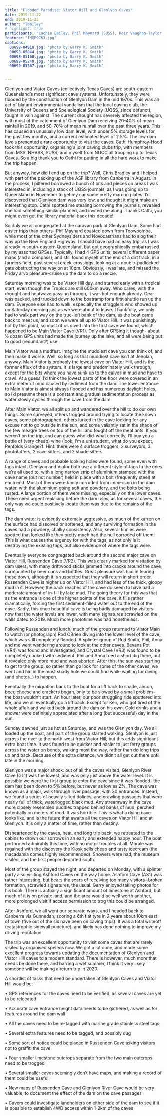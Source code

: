 ```yaml
---
title: "Flooded Paradise: Viator Hill and Glenlyon Caves"
date: 2019-11-22
end: 2019-11-25
author: "lbailey"
# highlight: true
participants: "Lachie Bailey, Phil Maynard (SUSS), Keir Vaughan-Taylor (SUSS), Anna Ossig-Bonanno (MSS), Rod Smith (MSS), Garry Smith (NHVSS), Marcia Kaye (NHVSS), Penny Sze (MSS), Murray Dalton (NHVSS), Peter Downes (NHVSS), Rod OBrien (SUSS), Cathi Humphrey-Hood (MSS), Brian Reeves (NHVSS)"
feature: "IMGP9763.jpg"
captions:
  00698-04918.jpg: "photo by Garry K. Smith"
  00698-05044.jpg: "photo by Garry K. Smith"
  00698-05168.jpg: "photo by Garry K. Smith"
  00699-05240.jpg: "photo by Garry K. Smith"
  00699-05267.jpg: "photo by Garry K. Smith"


---
```

Glenlyon and Viator Caves (collectively Texas Caves) are south-eastern Queensland’s most significant cave systems. Unfortunately, they were flooded by the construction of Glenlyon Dam in the mid 1970s. This was an act of blatant environmental vandalism that the local caving club, the University of Queensland Speleological Society (UQSS, since defunct), fought in vain against. The current drought has severely affected the region, with most of the catchment of Glenlyon Dam receiving 20-40% of mean rainfall in 2019, and 50-70% of mean rainfall over the past three years. This has caused an unusually low dam level, with under 5% storage levels for the past few months, and a current estimated level of 2.5%. The low dam levels presented a rare opportunity to visit the caves. Cathi Humphrey-Hood took this opportunity, organising a joint caving clubs trip, with members from MSS, NHVSS, SUSS, and myself from NUCC all trooping up to Texas Caves. So a big thank you to Cathi for putting in all the hard work to make the trip happen!

But anyway, how did I end up on the trip? Well, Chris Bradley and I helped with part of the packing up of the ASF library from Canberra in August. In the process, I pilfered borrowed a bunch of bits and pieces on areas I was interested in, including a stack of UQSS journals, as I was going up to Queensland in November to get my car some pretty maroon plates. I’d discovered that Glenlyon dam was very low, and thought it might make an interesting stop. Cathi spotted me stealing borrowing the journals, revealed she had something similar planned, and invited me along. Thanks Cathi, you might even get the library material back this decade! 

So duly we all congregated at the caravan park at Glenlyon Dam. Some had easier trips than others- Phil Maynard coasted down from Toowoomba, while most of the other Sydneysiders and Novocastrians had to slog their way up the New England Highway. I should have had an easy trip, as I was already in south-eastern Queensland, but got geographically embarrassed by my assorted GPSes. Typically, I had 4 GPS units, several different paper maps (and a compass), and still found myself at the end of a dirt track, in a farmers field, past several creek-crossings, looking at a double-padlocked gate obstructing the way on at 10pm. Obviously, I was late, and missed the Friday arvo pleasure-cruise up the dam to do a reccie.

Saturday morning was to be Viator Hill day, and started early with a tropical start, even though the Tropics are still 600km away. Who cares, with the drought and heatwave passing through, it was hot enough already. Gear was packed, and trucked down to the boatramp for a first shuttle run up the dam. Everyone else had to walk, especially the stragglers who showed up on Saturday morning just as we were about to leave. Thankfully, we only had to walk part way on the true-left bank of the dam, as the boat came back to meet us, and soon we were all up to Viator Hill. It was punishingly hot by this point, so most of us dived into the first cave we found, which happened to be Main Viator Cave (VR1). Only after GPSing it though- about ½ dozen GPS units had made the journey up the lake, and all were being put to good (redundant?) use.  

Main Viator was a mudfest. Imagine the muddiest cave you can think of, and then make it worse. Well, so long as that muddiest cave isn’t at Jenolan, anyway. Main Viator is probably the lowest cave on Viator Hill, and is the former efflux of the system. It is large and predominately walk through, except for the bits where you have sunk up to the calves in mud and have to crawl. At a guess, I’d think the lowest parts of the floor were covered in an extra meter of mud caused by sediment from the dam. The lower entrance to Main Viator is almost always flooded and has numerous daylight holes, so I’d presume there is a constant and gradual sedimentation process as water slowly cycles through the cave from the dam. 

After Main Viator, we all split up and wandered over the hill to do our own things. Some surveyed, others trogged around trying to locate the known caves, some photographed, others lurked in the cave looking for any excuse not to go outside in the sun, and some valiantly sat in the shade of the few meagre trees on top of the hill and fought off the meat ants. If you weren’t on the trip, and can guess who-did-what correctly, I’ll buy you a bottle of (very cheap) wine (look, I’m a uni student, what do you expect, Penfolds Grange?). Hint: there were 4 surface troggers, 2 surveyors, 3 photofaffers, 2 cave sitters, and 2 shade sitters.

A range of caves and probable looking holes were found, some even with tags intact. Glenlyon and Viator both use a different style of tags to the ones we’re all used to, with a long narrow strip of aluminium stamped with the cave name (but not number) held in place with a bolt (frequently steel) at each end. Most of them were badly corroded from immersion in the dam water, with the aluminium going soft and powdery, and the bolts being rusted. A large portion of them were missing, especially on the lower caves. These need urgent replacing before the dam rises, as for several caves, the only way we could positively locate them was due to the remains of the tags. 

The dam water is evidently extremely aggressive, as much of the karren on the surface had dissolved or softened, and any surviving formation in the caves had a powdery, chalky consistency. Also, several tinnies were spotted that looked like they pretty much had the hull corroded off them! This is what causes the urgency for with the tags, as not only is it destroying the existing tags, but also evidence of where the tags were. 

Eventually everyone congregated back around the second major cave on Viator Hill, Russenden Cave (VR2). This was clearly marked for visitation by dam users, with many driftwood sticks jammed into cracks around the cave, surmounted by beer cans and bottles. Great pleasure was had in tearing these down, although it is suspected that they will return in short order. Russenden Cave is higher up on Viator Hill, and had less of the thick, gloopy mud in it. However, the back reaches of the cave do seem to have had a moderate amount of in-fill by lake mud. The going theory for this was that as the entrance is one of the higher points of the cave, it fills rather dramatically, forcing the first sediment-filled water out to the end of the cave. Sadly, this once beautiful cave is being badly damaged by visitors now that the water levels are lower, with many signatures scrawled on the walls dated to 2019. Much more phototime was had nonetheless. 

Following Russenden and lunch, much of the group returned to Viator Main to watch (or photograph) Rod OBrien diving into the lower level of the cave, which was still completely flooded. A splinter group of Rod Smith, Phil, Anna and me went wandering around to look at the other caves. Bevans Pot (VR4) was found and investigated, and Crystal Cave (VR3) was found to be completely choked with sediment. Phil and Anna tried a short dig there, but it revealed only more mud and was aborted. After this, the sun was starting to get to the group, so rather than go look for some of the other caves, we went and hid in the most shady hole we could find while waiting for diving (and photos..) to happen.

Eventually the migration back to the boat for a lift back to shade, aircon, beer, cheese and crackers began, only to be slowed by a small problem- the boat wouldn’t start. An hour later, our poor struggling ride sputtered into life, and we all eventually go a lift back. Except for Keir, who got tired of the whole affair and walked back around the dam on his own. Cold drinks and a shower were definitely appreciated after a long (but successful) day in the sun. 

Sunday dawned just as hot as Saturday, and was the Glenlyon day. We all loaded up the boat, and part of the group started walking. Glenlyon is just across the river to the north-west from Viator Hill, but this adds significant extra boat time. It was found to be quicker and easier to just ferry groups across the water on bends, walking most the way, rather than do long trips up and back. Because of the extra distance, we didn’t all get out there until late in the morning. 

Glenlyon was a major shock: out of all the caves visited, Glenlyon River Cave (GL1) was the lowest, and was only just above the water level. It is possible we were the first group to enter the cave since it was flooded- the dam has been down to 5% before, but never as low as 2%. The cave was known as a major, walk through river passage, with 30 entrances. Instead, we found a series of heavily silted dolines, and crawling passages that were nearly full of thick, waterlogged black mud. Any streamway in the cave more closely resembled puddles trapped behind banks of mud, perched potentially on meters of mud. It was horrible. This is what a dying cave looks like, and is the future that awaits all the caves on Viator Hill and at Glenlyon. It is only a matter of time, rather than destiny. 

Disheartened by the caves, heat, and long trip back, we retreated to the cabins to drown our sorrows in an early and extended happy hour. The boat performed admirably this time, with no motor troubles at all. Morale was regained with the discovery the Kiosk sells cheap and tasty icecream (the macadamia comes highly recommended). Showers were had, the museum visited, and the first people departed south. 

Most of the group stayed the night, and departed on Monday, with a splinter party also visiting Ashford Caves on the way home. Ashford Cave (AS1) was rather interesting, but bears the scars of receiving too many visitors- broken formation, scrawled signatures, the usual. Garry enjoyed taking photos for his book. There is actually a significant amount of limestone at Ashford, but much of it is on private land, and the area would be well worth another, more prolonged visit if access permission to trog this could be arranged. 

After Ashford, we all went our separate ways, and I headed back to Canberra via Gunnedah, scoring a 6th flat tyre in 2 years about 10km east of town (five out of the six have been on caving trips). It was a total writeoff (catastrophic sidewall puncture), and likely has done nothing to improve my driving reputation. 

The trip was an excellent opportunity to visit some caves that are rarely visited by organised speleos now. We got a lot done, and made some excellent progress towards updating the documentation of Glenlyon and Viator Hill caves to a modern standard. There is however, much more that needs be done there, and barring a wet summer, I think it very likely someone will be making a return trip in 2020. 

A shortlist of tasks that need be undertaken at Glenlyon Caves and Viator Hill would be:

•	GPS references for the caves need to be verified, as several caves are yet to be relocated 

•	Accurate cave entrance height data needs to be gathered, as well as for features around the dam wall

•	All the caves need to be re-tagged with marine grade stainless steel tags

•	Several extra features need to be tagged, and possibly dug

•	Some sort of notice could be placed in Russenden Cave asking visitors not to graffiti the cave

•	Four smaller limestone outcrops separate from the two main outcrops need to be trogged

•	Several smaller caves seemingly don’t have maps, and making a record of them could be useful

•	New maps of Russenden Cave and Glenlyon River Cave would be very valuable, to document the effect of the dam on the cave passages

•	Cavers could investigate landholders on either side of the dam to see if it is possible to establish 4WD access within 1-2km of the caves

